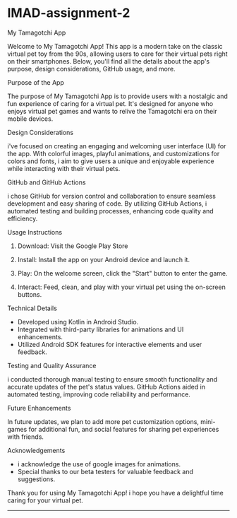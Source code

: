 # IMAD-assignment-2


My Tamagotchi App

Welcome to My Tamagotchi App! This app is a modern take on the classic virtual pet toy from the 90s, allowing users to care for their virtual pets right on their smartphones. Below, you'll find all the details about the app's purpose, design considerations, GitHub usage, and more.

Purpose of the App

The purpose of My Tamagotchi App is to provide users with a nostalgic and fun experience of caring for a virtual pet. It's designed for anyone who enjoys virtual pet games and wants to relive the Tamagotchi era on their mobile devices.

 Design Considerations

i've focused on creating an engaging and welcoming user interface (UI) for the app. With colorful images, playful animations, and customizations for colors and fonts, i aim to give users a unique and enjoyable experience while interacting with their virtual pets.

GitHub and GitHub Actions

i chose GitHub for version control and collaboration to ensure seamless development and easy sharing of code. By utilizing GitHub Actions, i automated testing and building processes, enhancing code quality and efficiency.

 Usage Instructions

1. Download: Visit the Google Play Store 

2. Install: Install the app on your Android device and launch it.

3. Play: On the welcome screen, click the "Start" button to enter the game.

4. Interact: Feed, clean, and play with your virtual pet using the on-screen buttons.

 Technical Details

- Developed using Kotlin in Android Studio.
- Integrated with third-party libraries for animations and UI enhancements.
- Utilized Android SDK features for interactive elements and user feedback.

 Testing and Quality Assurance

i conducted thorough manual testing to ensure smooth functionality and accurate updates of the pet's status values. GitHub Actions aided in automated testing, improving code reliability and performance.

 Future Enhancements

In future updates, we plan to add more pet customization options, mini-games for additional fun, and social features for sharing pet experiences with friends.

 Acknowledgements

- i acknowledge the use of google images for animations.
- Special thanks to our beta testers for valuable feedback and suggestions.


Thank you for using My Tamagotchi App! i hope you have a delightful time caring for your virtual pet.

---

